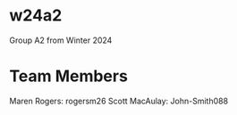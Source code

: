 # w24a2
Group A2 from Winter 2024
# Team Members
Maren Rogers: rogersm26
Scott MacAulay: John-Smith088